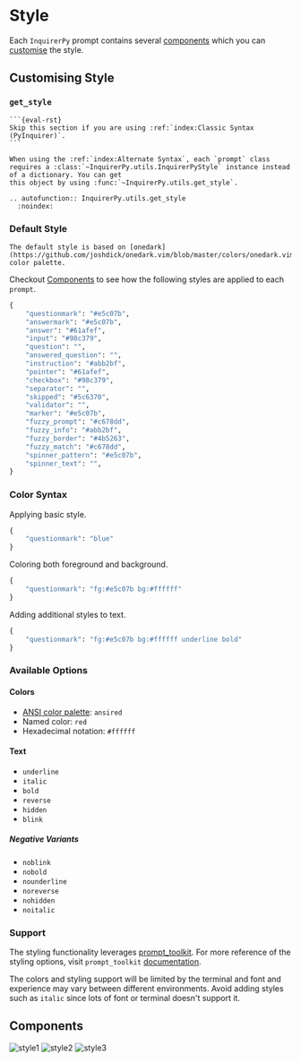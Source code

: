# Style

Each `InquirerPy` prompt contains several [components](#components) which you can
[customise](#customising-style) the style.

## Customising Style

### `get_style`

````{note}
```{eval-rst}
Skip this section if you are using :ref:`index:Classic Syntax (PyInquirer)`.
```

````

```{eval-rst}
When using the :ref:`index:Alternate Syntax`, each `prompt` class requires a :class:`~InquirerPy.utils.InquirerPyStyle` instance instead of a dictionary. You can get
this object by using :func:`~InquirerPy.utils.get_style`.

.. autofunction:: InquirerPy.utils.get_style
  :noindex:
```

### Default Style

```{note}
The default style is based on [onedark](https://github.com/joshdick/onedark.vim/blob/master/colors/onedark.vim) color palette.
```

Checkout [Components](#components) to see how the following styles are applied to each `prompt`.

```python
{
    "questionmark": "#e5c07b",
    "answermark": "#e5c07b",
    "answer": "#61afef",
    "input": "#98c379",
    "question": "",
    "answered_question": "",
    "instruction": "#abb2bf",
    "pointer": "#61afef",
    "checkbox": "#98c379",
    "separator": "",
    "skipped": "#5c6370",
    "validator": "",
    "marker": "#e5c07b",
    "fuzzy_prompt": "#c678dd",
    "fuzzy_info": "#abb2bf",
    "fuzzy_border": "#4b5263",
    "fuzzy_match": "#c678dd",
    "spinner_pattern": "#e5c07b",
    "spinner_text": "",
}
```

### Color Syntax

Applying basic style.

```python
{
    "questionmark": "blue"
}
```

Coloring both foreground and background.

```python
{
    "questionmark": "fg:#e5c07b bg:#ffffff"
}
```

Adding additional styles to text.

```python
{
    "questionmark": "fg:#e5c07b bg:#ffffff underline bold"
}
```

### Available Options

#### Colors

- [ANSI color palette](https://www.lihaoyi.com/post/BuildyourownCommandLinewithANSIescapecodes.html#8-colors): `ansired`
- Named color: `red`
- Hexadecimal notation: `#ffffff`

#### Text

- `underline`
- `italic`
- `bold`
- `reverse`
- `hidden`
- `blink`

##### Negative Variants

- `noblink`
- `nobold`
- `nounderline`
- `noreverse`
- `nohidden`
- `noitalic`

### Support

The styling functionality leverages [prompt_toolkit](https://github.com/prompt-toolkit/python-prompt-toolkit).
For more reference of the styling options, visit `prompt_toolkit` [documentation](https://python-prompt-toolkit.readthedocs.io/en/master/pages/advanced_topics/styling.html).

The colors and styling support will be limited by the terminal and font and experience may vary between different environments. Avoid
adding styles such as `italic` since lots of font or terminal doesn't support it.

## Components

![style1](https://assets.kazhala.me/InquirerPy/inquirerpy-style1.png)
![style2](https://assets.kazhala.me/InquirerPy/inquirerpy-style2.png)
![style3](https://assets.kazhala.me/InquirerPy/inquirerpy-style3.png)
